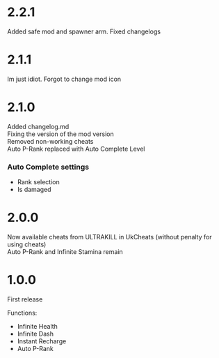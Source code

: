 # 2.2.1
Added safe mod and spawner arm. Fixed changelogs

# 2.1.1
Im just idiot. Forgot to change mod icon

# 2.1.0
Added changelog.md \
Fixing the version of the mod version \
Removed non-working cheats \
Auto P-Rank replaced with Auto Complete Level

### Auto Complete settings
* Rank selection
* Is damaged

# 2.0.0
Now available cheats from ULTRAKILL in UkCheats (without penalty for using cheats) \
Auto P-Rank and Infinite Stamina remain

# 1.0.0
First release

Functions:
* Infinite Health
* Infinite Dash
* Instant Recharge
* Auto P-Rank